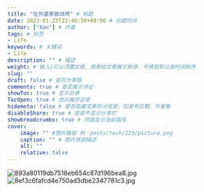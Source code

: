 ```yaml
---
title: "在外婆家做烧烤" # 标题
date: 2023-01-23T22:40:50+08:00 # 创建时间
author: ["Xan"] # 作者
tags: # 标签
- Life
keywords: # 关键词
- Life
description: "" # 描述
weight: # 输入1可以顶置文章，用来给文章展示排序，不填就默认按时间排序
slug: ""
draft: false # 是否为草稿
comments: true # 是否展示评论
showToc: true # 显示目录
TocOpen: true # 自动展开目录
hidemeta: false # 是否隐藏文章的元信息，如发布日期、作者等
disableShare: true # 底部不显示分享栏
showbreadcrumbs: true # 顶部显示当前路径
cover:
    image: "" #图片路径 例：posts/tech/123/picture.png
    caption: "" # 图片底部描述
    alt: ""
    relative: false
---
```


![893a80119db7518eb654c87d196bea8.jpg](https://bu.dusays.com/2023/01/23/63ce9cca663f6.jpg)
![8ef3c6fafcd4e750ad3dbe2347781c3.jpg](https://bu.dusays.com/2023/01/23/63ce9cd98e59e.jpg)
